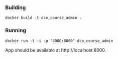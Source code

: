 ### Building

`docker build -t dce_course_admin .`

### Running

`docker run -t -i -p "8000:8000" dce_course_admin`

App should be available at http://localhost:8000.
